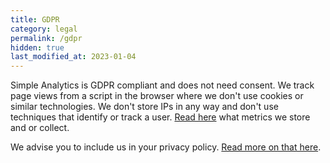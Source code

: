 ```yaml
---
title: GDPR
category: legal
permalink: /gdpr
hidden: true
last_modified_at: 2023-01-04
---
```


Simple Analytics is GDPR compliant and does not need consent. We track page views from a script in the browser where we don't use cookies or similar technologies. We don't store IPs in any way and don't use techniques that identify or track a user. [Read here](/what-we-collect) what metrics we store and or collect.

We advise you to include us in your privacy policy. [Read more on that here](your-privacy-policy).
